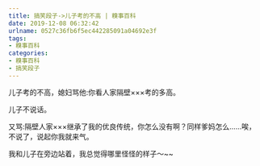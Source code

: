```yaml
---
title: 搞笑段子->儿子考的不高 | 糗事百科
date: 2019-12-08 06:32:42
urlname: 0527c36fb6f5ec442285091a04692e3f
tags: 
- 糗事百科
categories:
- 糗事百科
- 搞笑段子
---
```

儿子考的不高，媳妇骂他:你看人家隔壁×××考的多高。

儿子不说话。

又骂:隔壁人家×××继承了我的优良传统，你怎么没有啊？同样爹妈怎么……唉，不说了，说起你我就来气。

我和儿子在旁边站着，我总觉得哪里怪怪的样子～~~


